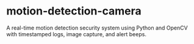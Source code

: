 # motion-detection-camera
A real-time motion detection security system using Python and OpenCV with timestamped logs, image capture, and alert beeps.
